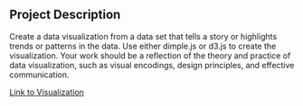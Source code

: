 ## Project Description

Create a data visualization from a data set that tells a story or highlights trends or patterns in the data. Use either dimple.js or d3.js to create the visualization. Your work should be a reflection of the theory and practice of data visualization, such as visual encodings, design principles, and effective communication.

[Link to Visualization](http://bl.ocks.org/tcook1/raw/aed0104b8c571853bc3331f79edebcdc/)
